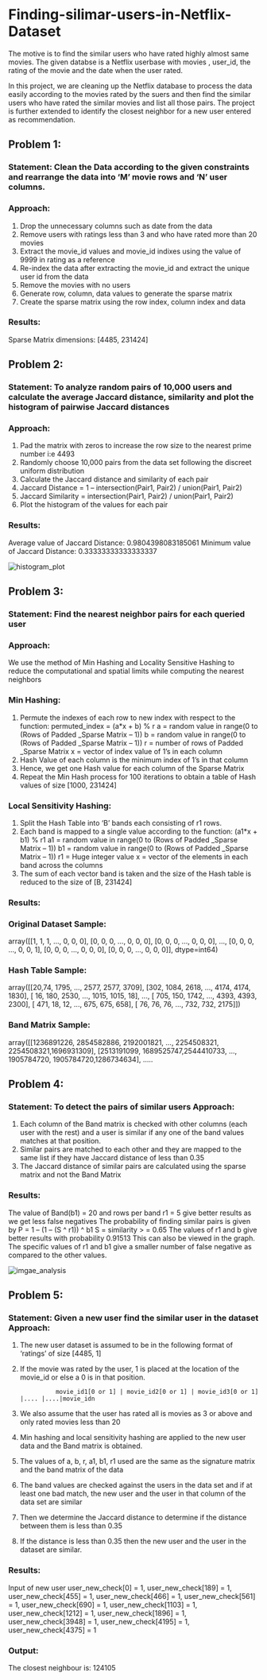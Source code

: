 # Finding-silimar-users-in-Netflix-Dataset

The motive is to find the similar users who have rated highly almost same movies. The given databse is a Netflix userbase with movies , user_id, the rating of the movie and the date when the user rated.   

In this project, we are cleaning up the Netflix database to process the data easily according to the movies rated by the suers and then find the similar users who have rated the similar movies and list all those pairs. The project is further extended to identify the closest neighbor for a new user entered as recommendation.

>>>>
## Problem 1:

### Statement: Clean the Data according to the given constraints and rearrange the data into ‘M’ movie rows and ‘N’ user columns.

### Approach:
1. Drop the unnecessary columns such as date from the data
2. Remove users with ratings less than 3 and who have rated more than 20 movies
3. Extract the movie_id values and movie_id indixes using the value of 9999 in rating as a reference
4. Re-index the data after extracting the movie_id and extract the unique user id from the data
5. Remove the movies with no users
6. Generate row, column, data values to generate the sparse matrix
7. Create the sparse matrix using the row index, column index and data
### Results:
Sparse Matrix dimensions: [4485, 231424]

## Problem 2:

### Statement: To analyze random pairs of 10,000 users and calculate the average Jaccard distance, similarity and plot the histogram of pairwise Jaccard distances
### Approach:
1. Pad the matrix with zeros to increase the row size to the nearest prime number i:e 4493
2. Randomly choose 10,000 pairs from the data set following the discreet uniform distribution
3. Calculate the Jaccard distance and similarity of each pair
4. Jaccard Distance = 1 – intersection(Pair1, Pair2) / union(Pair1, Pair2)
5. Jaccard Similarity = intersection(Pair1, Pair2) / union(Pair1, Pair2)
6. Plot the histogram of the values for each pair
### Results:
Average value of Jaccard Distance: 0.9804398083185061 Minimum value of Jaccard Distance: 0.33333333333333337

![histogram_plot](https://user-images.githubusercontent.com/43916672/46586957-80650300-ca53-11e8-82c8-414288cee932.png)
 
## Problem 3:

### Statement: Find the nearest neighbor pairs for each queried user
### Approach:
We use the method of Min Hashing and Locality Sensitive Hashing to reduce the computational and spatial limits while computing the nearest neighbors

### Min Hashing:
1. Permute the indexes of each row to new index with respect to the function: permuted_index = (a*x + b) % r
a = random value in range(0 to (Rows of Padded _Sparse Matrix – 1))
b = random value in range(0 to (Rows of Padded _Sparse Matrix – 1))
r = number of rows of Padded _Sparse Matrix
x = vector of index value of 1’s in each column
2. Hash Value of each column is the minimum index of 1’s in that column
3. Hence, we get one Hash value for each column of the Sparse Matrix
4. Repeat the Min Hash process for 100 iterations to obtain a table of Hash values of size
[1000, 231424]

### Local Sensitivity Hashing:
1. Split the Hash Table into ‘B’ bands each consisting of r1 rows.
2. Each band is mapped to a single value according to the function:
(a1*x + b1) % r1
a1 = random value in range(0 to (Rows of Padded _Sparse Matrix – 1)) b1 = random value in range(0 to (Rows of Padded _Sparse Matrix – 1)) r1 = Huge integer value
x = vector of the elements in each band across the columns
3. The sum of each vector band is taken and the size of the Hash table is reduced to the size of [B, 231424]

### Results:

### Original Dataset Sample:

array([[1, 1, 1, ..., 0, 0, 0],
[0, 0, 0, ..., 0, 0, 0], 
[0, 0, 0, ..., 0, 0, 0], 
...,
[0, 0, 0, ..., 0, 0, 1], 
[0, 0, 0, ..., 0, 0, 0], 
[0, 0, 0, ..., 0, 0, 0]],
dtype=int64)
 
### Hash Table Sample:
 
 array([[20,74, 1795, ..., 2577, 2577, 3709], 
[302, 1084, 2618, ..., 4174, 4174, 1830],
[ 16, 180, 2530, ..., 1015, 1015, 18],
...,
[ 705, 150, 1742, ..., 4393, 4393, 2300], 
[ 471, 18, 12, ..., 675, 675, 658],
[ 76, 76, 76, ..., 732, 732, 2175]])

### Band Matrix Sample: 

array([[1236891226, 2854582886, 2192001821, ..., 2254508321, 2254508321,1696931309], 
[2513191099, 1689525747,2544410733, ..., 1905784720, 1905784720,1286734634],
.....


## Problem 4:

### Statement: To detect the pairs of similar users Approach:
1. Each column of the Band matrix is checked with other columns (each user with the rest) and a user is similar if any one of the band values matches at that position.
2. Similar pairs are matched to each other and they are mapped to the same list if they have Jaccard distance of less than 0.35
3. The Jaccard distance of similar pairs are calculated using the sparse matrix and not the Band Matrix
### Results:
The value of Band(b1) = 20 and rows per band r1 = 5 give better results as we get less false negatives The probability of finding similar pairs is given by
P = 1 – (1 – (S ^ r1)) ^ b1
S = similarity > = 0.65
The values of r1 and b give better results with probability 0.91513
This can also be viewed in the graph. The specific values of r1 and b1 give a smaller number of false negative as compared to the other values.

![imgae_analysis](https://user-images.githubusercontent.com/43916672/46586930-27956a80-ca53-11e8-89e6-6b4e6ce96d13.png)
  
## Problem 5:

### Statement: Given a new user find the similar user in the dataset Approach:
1. The new user dataset is assumed to be in the following format of ‘ratings’ of size [4485, 1]
2. If the movie was rated by the user, 1 is placed at the location of the movie_id or else a 0 is in
that position.

                 movie_id1[0 or 1] | movie_id2[0 or 1] | movie_id3[0 or 1] |.... |....|movie_idn 

3. We also assume that the user has rated all is movies as 3 or above and only rated movies less
than 20
4. Min hashing and local sensitivity hashing are applied to the new user data and the Band matrix is obtained.
5. The values of a, b, r, a1, b1, r1 used are the same as the signature matrix and the band matrix of the data
6. The band values are checked against the users in the data set and if at least one bad match, the new user and the user in that column of the data set are similar
7. Then we determine the Jaccard distance to determine if the distance between them is less than 0.35
8. If the distance is less than 0.35 then the new user and the user in the dataset are similar.

### Results:

Input of new user
user_new_check[0] = 1, user_new_check[189] = 1, user_new_check[455] = 1, user_new_check[466] = 1, user_new_check[561] = 1, user_new_check[690] = 1, user_new_check[1103] = 1, user_new_check[1212] = 1, user_new_check[1896] = 1, user_new_check[3948] = 1, user_new_check[4195] = 1, user_new_check[4375] = 1

### Output:
The closest neighbour is: 124105
